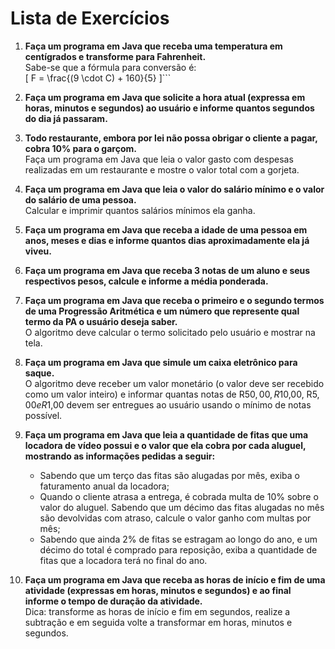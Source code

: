 # Lista de Exercícios

1. **Faça um programa em Java que receba uma temperatura em centígrados e transforme para Fahrenheit.**  
   Sabe-se que a fórmula para conversão é:  
   \[ F = \frac{(9 \cdot C) + 160}{5} \]```

2. **Faça um programa em Java que solicite a hora atual (expressa em horas, minutos e segundos) ao usuário e informe quantos segundos do dia já passaram.**

3. **Todo restaurante, embora por lei não possa obrigar o cliente a pagar, cobra 10% para o garçom.**  
   Faça um programa em Java que leia o valor gasto com despesas realizadas em um restaurante e mostre o valor total com a gorjeta.

4. **Faça um programa em Java que leia o valor do salário mínimo e o valor do salário de uma pessoa.**  
   Calcular e imprimir quantos salários mínimos ela ganha.

5. **Faça um programa em Java que receba a idade de uma pessoa em anos, meses e dias e informe quantos dias aproximadamente ela já viveu.**

6. **Faça um programa em Java que receba 3 notas de um aluno e seus respectivos pesos, calcule e informe a média ponderada.**

7. **Faça um programa em Java que receba o primeiro e o segundo termos de uma Progressão Aritmética e um número que represente qual termo da PA o usuário deseja saber.**  
   O algoritmo deve calcular o termo solicitado pelo usuário e mostrar na tela.

8. **Faça um programa em Java que simule um caixa eletrônico para saque.**  
   O algoritmo deve receber um valor monetário (o valor deve ser recebido como um valor inteiro) e informar quantas notas de R$50,00, R$10,00, R$5,00 e R$1,00 devem ser entregues ao usuário usando o mínimo de notas possível.

9. **Faça um programa em Java que leia a quantidade de fitas que uma locadora de vídeo possui e o valor que ela cobra por cada aluguel, mostrando as informações pedidas a seguir:**
    - Sabendo que um terço das fitas são alugadas por mês, exiba o faturamento anual da locadora;
    - Quando o cliente atrasa a entrega, é cobrada multa de 10% sobre o valor do aluguel. Sabendo que um décimo das fitas alugadas no mês são devolvidas com atraso, calcule o valor ganho com multas por mês;
    - Sabendo que ainda 2% de fitas se estragam ao longo do ano, e um décimo do total é comprado para reposição, exiba a quantidade de fitas que a locadora terá no final do ano.

10. **Faça um programa em Java que receba as horas de início e fim de uma atividade (expressas em horas, minutos e segundos) e ao final informe o tempo de duração da atividade.**  
    Dica: transforme as horas de início e fim em segundos, realize a subtração e em seguida volte a transformar em horas, minutos e segundos.
